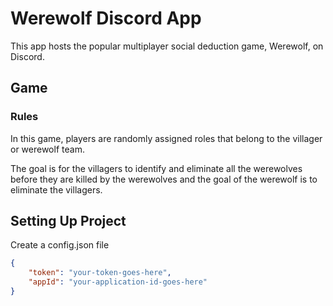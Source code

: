 # Werewolf Discord App

This app hosts the popular multiplayer social deduction game, Werewolf, on Discord.

## Game
### Rules
In this game, players are randomly assigned roles that belong to the villager or werewolf team.

The goal is for the villagers to identify and eliminate all the werewolves before they are killed by the werewolves and the goal of the werewolf is to eliminate the villagers.

## Setting Up Project
Create a config.json file
```json
{
	"token": "your-token-goes-here",
	"appId": "your-application-id-goes-here"
}
```
